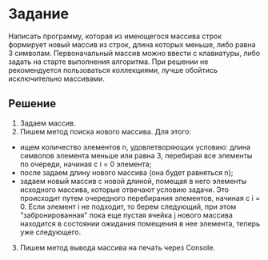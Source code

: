 # Задание
Написать программу, которая из имеющегося массива строк формирует новый массив из строк, длина которых меньше, либо равна 3 символам. Первоначальный массив можно ввести с клавиатуры, либо задать на старте выполнения алгоритма. При решении не рекомендуется пользоваться коллекциями, лучше обойтись исключительно массивами.

## Решение
1. Задаем массив.
2. Пишем метод поиска нового массива.
Для этого:
- ищем количество элементов n, удовлетворяющих условию: длина символов элемента меньше или равна 3, перебирая все элементы по очереди, начиная с i = 0 элемента;
- после задаем длину нового массива (она будет равняться n);
- задаем новый массив с новой длиной, помещая в него элементы исходного массива, которые отвечают условию задачи. Это происходит путем очередного перебирания элементов, начиная с i = 0. Если элемент i не подходит, то берем следующий, при этом "забронированная" пока еще пустая ячейка j нового массива находится в состоянии ожидания помещения в нее элемента, теперь уже следующего.
3. Пишем метод вывода массива на печать через Console.